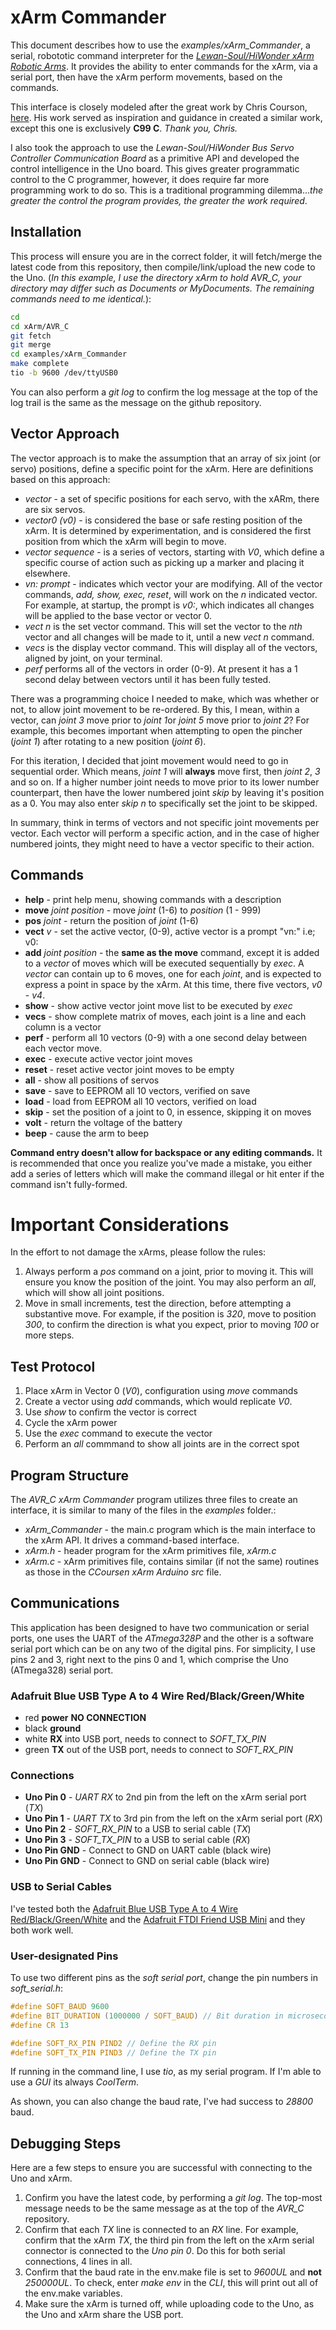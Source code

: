 # xArm Commander

This document describes how to use the *examples/xArm_Commander*, a serial, robototic command interpreter for the [*Lewan-Soul/HiWonder xArm Robotic Arms*](https://www.amazon.com/LewanSoul-xArm-1S-Programming-Educational/dp/B0CHY63V9P?th=1). It provides the ability to enter commands for the xArm, via a serial port, then have the xArm perform movements, based on the commands.

This interface is closely modeled after the great work by Chris Courson, [here](https://github.com/ccourson/xArmServoController). His work served as inspiration and guidance in created a similar work, except this one is exclusively **C99 C**. *Thank you, Chris.*

I also took the approach to use the *Lewan-Soul/HiWonder Bus Servo Controller Communication Board* as a primitive API and developed the control intelligence in the Uno board. This gives greater programmatic control to the C programmer, however, it does require far more programming work to do so. This is a traditional programming dilemma...*the greater the control the program provides, the greater the work required*.
## Installation
This process will ensure you are in the correct folder, it will fetch/merge the latest code from this repository, then compile/link/upload the new code to the Uno. (*In this example, I use the directory *xArm* to hold *AVR_C*, your directory may differ such as *Documents* or *MyDocuments*. The remaining commands need to me identical.*):
```bash
cd
cd xArm/AVR_C
git fetch
git merge
cd examples/xArm_Commander
make complete
tio -b 9600 /dev/ttyUSB0
```

You can also perform a *git log* to confirm the log message at the top of the log trail is the same as the message on the github repository.

## Vector Approach
The vector approach is to make the assumption that an array of six joint (or servo) positions, define a specific point for the xArm. Here are definitions based on this approach:
* *vector* - a set of specific positions for each servo, with the xARm, there are six servos.
* *vector0 (v0)* - is considered the base or safe resting position of the xArm. It is determined by experimentation, and is considered the first position from which the xArm will begin to move.
* *vector sequence* - is a series of vectors, starting with *V0*, which define a specific course of action such as picking up a marker and placing it elsewhere.
* *vn: prompt* - indicates which vector your are modifying. All of the vector commands, *add, show, exec, reset*, will work on the *n* indicated vector. For example, at startup, the prompt is *v0:*, which indicates all changes will be applied to the base vector or vector 0.
* *vect n* is the set vector command. This will set the vector to the *nth* vector and all changes will be made to it, until a new *vect n* command.
* *vecs* is the display vector command. This will display all of the vectors, aligned by joint, on your terminal.
* *perf* performs all of the vectors in order (0-9). At present it has a 1 second delay between vectors until it has been fully tested.

There was a programming choice I needed to make, which was whether or not, to allow joint movement to be re-ordered. By this, I mean, within a vector, can *joint 3* move prior to *joint 1*or *joint 5* move prior to *joint 2*? For example, this becomes important when attempting to open the pincher (*joint 1*) after rotating to a new position (*joint 6*).

For this iteration, I decided that joint movement would need to go in sequential order. Which means, *joint 1* will **always** move first, then *joint 2*, *3* and so on. If a higher number joint needs to move prior to its lower number counterpart, then have the lower numbered joint *skip* by leaving it's position as a 0. You may also enter *skip n* to specifically set the joint to be skipped. 

In summary, think in terms of vectors and not specific joint movements per vector. Each vector will perform a specific action, and in the case of higher numbered joints, they might need to have a vector specific to their action.

## Commands
* **help** - print help menu, showing commands with a description
* **move** *joint position* - move *joint* (1-6) to *position* (1 - 999)
* **pos** *joint* - return the position of *joint* (1-6)
* **vect** *v* - set the active vector, (0-9), active vector is a prompt "vn:" i.e; v0:
* **add** *joint position* - the **same as the move** command, except it is added to a *vector* of moves which will be executed sequentially by *exec*. A *vector* can contain up to 6 moves, one for each *joint*, and is expected to express a point in space by the xArm. At this time, there five vectors, *v0* - *v4*.
* **show** - show active vector joint move list to be executed by *exec*
* **vecs** - show complete matrix of moves, each joint is a line and each column is a vector
* **perf** - perform all 10 vectors (0-9) with a one second delay between each vector move.
* **exec** - execute active vector joint moves
* **reset** - reset active vector joint moves to be empty
* **all** - show all positions of servos
* **save** - save to EEPROM all 10 vectors, verified on save
* **load** - load from EEPROM all 10 vectors, verified on load
* **skip** - set the position of a joint to 0, in essence, skipping it on moves
* **volt** - return the voltage of the battery
* **beep** - cause the arm to beep

**Command entry doesn't allow for backspace or any editing commands.** It is recommended that once you realize you've made a mistake, you either add a series of letters which will make the command illegal or hit enter if the command isn't fully-formed. 

# Important Considerations
In the effort to not damage the xArms, please follow the rules:
1. Always perform a *pos* command on a joint, prior to moving it. This will ensure you know the position of the joint. You may also perform an *all*, which will show all joint positions.
2. Move in small increments, test the direction, before attempting a substantive move. For example, if the position is *320*, move to position *300*, to confirm the direction is what you expect, prior to moving *100* or more steps.

## Test Protocol
1. Place xArm in Vector 0 (*V0*), configuration using *move* commands
1. Create a vector using *add* commands, which would replicate *V0*.
1. Use *show* to confirm the vector is correct
1. Cycle the xArm power
1. Use the *exec* command to execute the vector
1. Perform an *all* commmand to show all joints are in the correct spot

## Program Structure
The *AVR_C xArm Commander* program utilizes three files to create an interface, it is similar to many of the files in the *examples* folder.:

* *xArm_Commander* - the main.c program which is the main interface to the xArm API. It drives a command-based interface.
* *xArm.h* - header program for the xArm primitives file, *xArm.c*
* *xArm.c* - xArm primitives file, contains similar (if not the same) routines as those in the *CCoursen xArm Arduino src* file.

## Communications
This application has been designed to have two communication or serial ports, one uses the UART of the *ATmega328P* and the other is a software serial port which can be on any two of the digital pins. For simplicity, I use pins 2 and 3, right next to the pins 0 and 1, which comprise the Uno (ATmega328) serial port. 
### Adafruit Blue USB Type A to 4 Wire Red/Black/Green/White
* red **power** **NO CONNECTION**
* black **ground**
* white **RX** into USB port, needs to connect to *SOFT_TX_PIN*
* green **TX** out of the USB port, needs to connect to *SOFT_RX_PIN*

### Connections
* **Uno Pin 0** - *UART RX* to 2nd pin from the left on the xArm serial port (*TX*)
* **Uno Pin 1** - *UART TX* to 3rd pin from the left on the xArm serial port (*RX*)
* **Uno Pin 2** - *SOFT_RX_PIN* to a USB to serial cable (*TX*)
* **Uno Pin 3** - *SOFT_TX_PIN* to a USB to serial cable (*RX*)
* **Uno Pin GND** - Connect to GND on UART cable (black wire)
* **Uno Pin GND** - Connect to GND on serial cable (black wire)

### USB to Serial Cables
I've tested both the [Adafruit Blue USB Type A to 4 Wire Red/Black/Green/White](https://www.adafruit.com/product/954) and the [Adafruit FTDI Friend USB Mini](https://www.adafruit.com/product/284) and they both work well.

### User-designated Pins
To use two different pins as the *soft serial port*, change the pin numbers in *soft_serial.h*:

```C
#define SOFT_BAUD 9600
#define BIT_DURATION (1000000 / SOFT_BAUD) // Bit duration in microseconds
#define CR 13

#define SOFT_RX_PIN PIND2 // Define the RX pin
#define SOFT_TX_PIN PIND3 // Define the TX pin
``` 

If running in the command line, I use *tio*, as my serial program. If I'm able to use a *GUI* its always *CoolTerm*.

As shown, you can also change the baud rate, I've had success to *28800* baud.
## Debugging Steps
Here are a few steps to ensure you are successful with connecting to the Uno and xArm.
1. Confirm you have the latest code, by performing a *git log*. The top-most message needs to be the same message as at the top of the *AVR_C* repository.
2. Confirm that each *TX* line is connected to an *RX* line. For example, confirm that the xArm *TX*, the third pin from the left on the xArm serial connector is connected to the *Uno pin 0*. Do this for both serial connections, 4 lines in all.
3. Confirm that the baud rate in the env.make file is set to *9600UL* and **not** *250000UL*. To check, enter *make env* in the *CLI*, this will print out all of the env.make variables.
4. Make sure the xArm is turned off, while uploading code to the Uno, as the Uno and xArm share the USB port.
